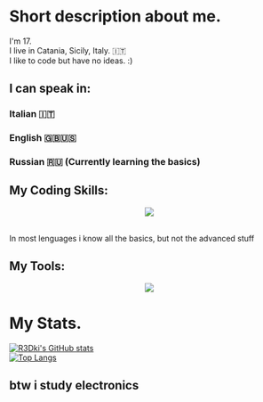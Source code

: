 # Short description about me.
I'm 17.
<br>I live in Catania, Sicily, Italy. 🇮🇹
<br>I like to code but have no ideas. :)
<br>

## I can speak in:
### Italian 🇮🇹
### English 🇬🇧🇺🇸
### Russian 🇷🇺 (Currently learning the basics)

## My Coding Skills:
<p align="center"><a href="https://r3dki.github.io"><img src="https://skillicons.dev/icons?i=arduino,rust,c,cpp,cs,dotnet,bash,html,css,js,java,kotlin,lua,py," /></a></p>
<br>In most lenguages i know all the basics, but not the advanced stuff

## My Tools:
<p align="center"><a href="https://r3dki.github.io"><img src="https://skillicons.dev/icons?i=github,autocad,ps,pr,visualstudio,vscode,eclipse,idea," /></a></p>

# My Stats.
[![R3Dki's GitHub stats](https://github-readme-stats.vercel.app/api?username=R3Dki&theme=codeSTACKr&show_icons=true)](https://github.com/R3Dki)<br>
[![Top Langs](https://github-readme-stats.vercel.app/api/top-langs/?username=R3Dki&layout=compact)](https://github.com/R3Dki)
## btw i study electronics
